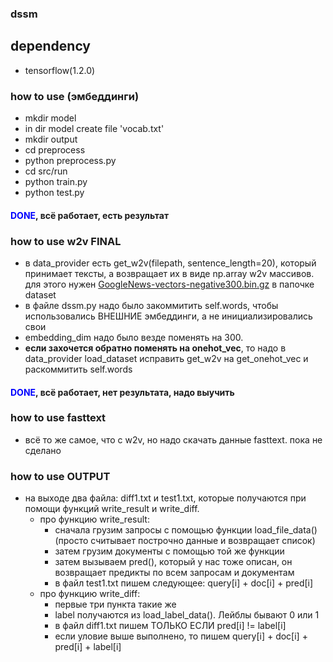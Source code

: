 ### dssm
## dependency
- tensorflow(1.2.0)
### how to use (эмбеддинги)
- mkdir model
- in dir model create file 'vocab.txt'
- mkdir output
- cd preprocess
- python preprocess.py
- cd src/run
- python train.py
- python test.py
#### <b style='color:blue'>DONE</b>, всё работает, есть результат

### how to use w2v FINAL
- в data_provider есть get_w2v(filepath, sentence_length=20), который принимает тексты, а возвращает их в виде np.array w2v массивов. для этого нужен [GoogleNews-vectors-negative300.bin.gz](https://drive.google.com/file/d/0B7XkCwpI5KDYNlNUTTlSS21pQmM/edit) в папочке dataset
- в файле dssm.py надо было закоммитить self.words, чтобы использовались ВНЕШНИЕ эмбеддинги, а не инициализировались свои
- embedding_dim надо было везде поменять на 300.
- __если захочется обратно поменять на onehot_vec__, то надо в data_provider load_dataset исправить get_w2v на get_onehot_vec и раскоммитить self.words
#### <b style='color:blue'>DONE</b>, всё работает, нет результата, надо выучить

### how to use fasttext
- всё то же самое, что с w2v, но надо скачать данные fasttext. пока не сделано

### how to use OUTPUT
- на выходе два файла: diff1.txt и test1.txt, которые получаются при помощи функций write_result и write_diff.
  - про функцию write_result:
    - сначала грузим запросы с помощью функции load_file_data() (просто считывает построчно данные и возвращает список)
    - затем грузим документы с помощью той же функции
    - затем вызываем pred(), который у нас тоже описан, он возвращает предикты по всем запросам и документам
    - в файл test1.txt пишем следующее: query[i] + doc[i] + pred[i]
  - про функцию write_diff:
    - первые три пункта такие же
    - label получаются из load_label_data(). Лейблы бывают 0  или 1
    - в файл diff1.txt пишем ТОЛЬКО ЕСЛИ pred[i] != label[i]
    - если уловие выше выполнено, то пишем query[i] + doc[i] + pred[i] + label[i]
